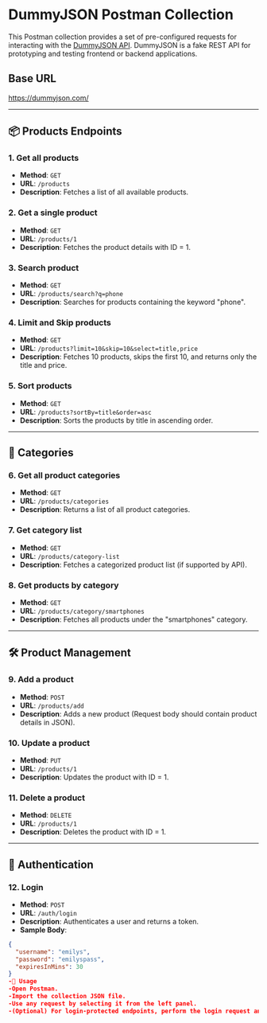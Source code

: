 # DummyJSON Postman Collection

This Postman collection provides a set of pre-configured requests for interacting with the [DummyJSON API](https://dummyjson.com). DummyJSON is a fake REST API for prototyping and testing frontend or backend applications.

## Base URL
https://dummyjson.com/

---

## 📦 Products Endpoints

### 1. **Get all products**
- **Method**: `GET`
- **URL**: `/products`
- **Description**: Fetches a list of all available products.

### 2. **Get a single product**
- **Method**: `GET`
- **URL**: `/products/1`
- **Description**: Fetches the product details with ID = 1.

### 3. **Search product**
- **Method**: `GET`
- **URL**: `/products/search?q=phone`
- **Description**: Searches for products containing the keyword "phone".

### 4. **Limit and Skip products**
- **Method**: `GET`
- **URL**: `/products?limit=10&skip=10&select=title,price`
- **Description**: Fetches 10 products, skips the first 10, and returns only the title and price.

### 5. **Sort products**
- **Method**: `GET`
- **URL**: `/products?sortBy=title&order=asc`
- **Description**: Sorts the products by title in ascending order.

---

## 📁 Categories

### 6. **Get all product categories**
- **Method**: `GET`
- **URL**: `/products/categories`
- **Description**: Returns a list of all product categories.

### 7. **Get category list**
- **Method**: `GET`
- **URL**: `/products/category-list`
- **Description**: Fetches a categorized product list (if supported by API).

### 8. **Get products by category**
- **Method**: `GET`
- **URL**: `/products/category/smartphones`
- **Description**: Fetches all products under the "smartphones" category.

---

## 🛠️ Product Management

### 9. **Add a product**
- **Method**: `POST`
- **URL**: `/products/add`
- **Description**: Adds a new product (Request body should contain product details in JSON).

### 10. **Update a product**
- **Method**: `PUT`
- **URL**: `/products/1`
- **Description**: Updates the product with ID = 1.

### 11. **Delete a product**
- **Method**: `DELETE`
- **URL**: `/products/1`
- **Description**: Deletes the product with ID = 1.

---

## 🔐 Authentication

### 12. **Login**
- **Method**: `POST`
- **URL**: `/auth/login`
- **Description**: Authenticates a user and returns a token.
- **Sample Body**:
```json
{
  "username": "emilys",
  "password": "emilyspass",
  "expiresInMins": 30
}
-🔧 Usage
-Open Postman.
-Import the collection JSON file.
-Use any request by selecting it from the left panel.
-(Optional) For login-protected endpoints, perform the login request and use the returned token in the Authorization tab of other requests.


